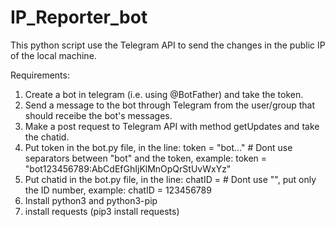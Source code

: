 # IP_Reporter_bot
This python script use the Telegram API to send the changes in the public IP of the local machine. 

Requirements:
1. Create a bot in telegram (i.e. using @BotFather) and take the token.
2. Send a message to the bot through Telegram from the user/group that should receibe the bot's messages.
3. Make a post request to Telegram API with method getUpdates and take the chatid.
4. Put token in the bot.py file, in the line:
  token = "bot..." # Dont use separators between "bot" and the token, example: token = "bot123456789:AbCdEfGhIjKlMnOpQrStUvWxYz"
5. Put chatid in the bot.py file, in the line:
  chatID =         # Dont use "", put only the ID number, example: chatID = 123456789
6. Install python3 and python3-pip
7. install requests (pip3 install requests)

